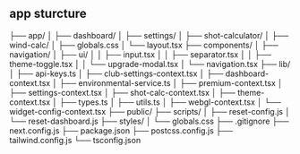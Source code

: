 ## app sturcture

├── app/
│   ├── dashboard/
│   ├── settings/
│   ├── shot-calculator/
│   ├── wind-calc/
│   ├── globals.css
│   └── layout.tsx
├── components/
│   ├── navigation/
│   ├── ui/
│   │   ├── input.tsx
│   │   ├── separator.tsx
│   │   ├── theme-toggle.tsx
│   │   └── upgrade-modal.tsx
│   └── navigation.tsx
├── lib/
│   ├── api-keys.ts
│   ├── club-settings-context.tsx
│   ├── dashboard-context.tsx
│   ├── environmental-service.ts
│   ├── premium-context.tsx
│   ├── settings-context.tsx
│   ├── shot-calc-context.tsx
│   ├── theme-context.tsx
│   ├── types.ts
│   ├── utils.ts
│   ├── webgl-context.tsx
│   └── widget-config-context.tsx
├── public/
├── scripts/
│   ├── reset-config.js
│   └── reset-dashboard.js
├── styles/
│   └── globals.css
├── .gitignore
├── next.config.js
├── package.json
├── postcss.config.js
├── tailwind.config.js
└── tsconfig.json
